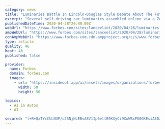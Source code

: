 ```yaml
---
category: news
title: "Luminaries Battle In Lincoln-Douglas Style Debate About The Future Of Self-Driving Cars"
excerpt: "Several self-driving car luminaries assembled online via a Zoom-casted battleground this week to undertake a Lincoln-Douglas style debate about the future of the Autonomous Vehicle (AV) self-driving car industry and the advent of AI-driven mobility."
publishedDateTime: 2020-04-28T20:40:00Z
webUrl: "https://www.forbes.com/sites/lanceeliot/2020/04/28/luminaries-battle-in-lincoln-douglas-style-debate-about-the-future-of-self-driving-cars/"
ampWebUrl: "https://www.forbes.com/sites/lanceeliot/2020/04/28/luminaries-battle-in-lincoln-douglas-style-debate-about-the-future-of-self-driving-cars/amp/"
cdnAmpWebUrl: "https://www-forbes-com.cdn.ampproject.org/c/s/www.forbes.com/sites/lanceeliot/2020/04/28/luminaries-battle-in-lincoln-douglas-style-debate-about-the-future-of-self-driving-cars/amp/"
type: article
quality: 46
heat: 46
published: false

provider:
  name: Forbes
  domain: forbes.com
  images:
    - url: "https://insideout.app/ai/assets/images/organizations/forbes.com-50x50.jpg"
      width: 50
      height: 50

topics:
  - AI in Autos
  - AI

secured: "l+R+QxTYcCULNUP/u2SNjNcEBvA8V1Ip6ettB9KXyCi9XwWBxPU0GKEsiAtDz4AgNgRR0s09XPKlNbBMHxnitpBZ5yBHzmZdZ3urkHL3J8s0eumKWXHuW5YoTzfJdQZyi6yhjVekVe231f2nT/1GX602UaSTC5B4HFqX+KXKzjzHyu7XGYU9XSdy6fRo1iqvSiWkLdaPWY/zTi7rF3/eLTLaJbxUg/t1M4BCynENfMCLV0Vho0LXXH8Qv7czQWhLdI2qjTFk3t0xIiNOFr431H85tCK5MaU7WtoX+ff4nH+unWnIimP3wrA0L+Ffq89wRPNg6piscN8ZKJVgWAoGFqmmxzDfe4ZLQgJVBROo1+yT4gI/8wo8rudhCF6bhrP0EOGJceQwbzCI99FALZG3he9bTpSonX1Obe53pgRG7V43xReD8DCTbVecr4MKea7SxjbjGQPtM6r24pUKmL1aG8Xr9W4rMWVoucl4N5JOmks=;quUnh7FZFJCTt4tZb1V45Q=="
---
```


